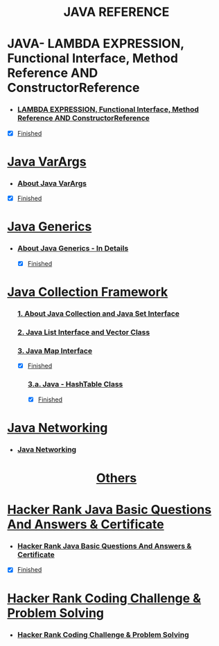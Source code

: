 <h1 align="Center">JAVA REFERENCE </h1>

<h1>JAVA- LAMBDA EXPRESSION, Functional Interface, Method Reference AND ConstructorReference</h1>
<ul>
<h3> <li><a href="https://github.com/AvinandanBose/Java-LambdaExpression_FunctionalInterface_MethodReferences_AND_ConstructorReference">   LAMBDA EXPRESSION, Functional Interface, Method Reference AND ConstructorReference </li></h3> 
</ul>

- [x] Finished

<h1>Java VarArgs</h1>

<ul>
<h3> <li><a href="https://github.com/AvinandanBose/Java_VarArgs">  About Java VarArgs </li></h3>
</ul>

- [x] Finished

<h1>Java Generics</h1>
<ul>
<h3> <li><a href="https://github.com/AvinandanBose/JavaGeneric">  About Java Generics - In Details</li></h3>

- [x] Finished
</ul>



<h1>Java Collection Framework</h1>
<ul>
<h3> <a href="https://github.com/AvinandanBose/Java-Collection-Framework-and-Java-Set"> 1. About Java Collection  and Java Set Interface </h3>
<h3> <a href="https://github.com/AvinandanBose/JavaCollection_List_Vector"> 2.  Java List Interface and Vector Class  </h3>
<h3> <a href="https://github.com/AvinandanBose/Java-Collections-Map"> 3.  Java Map Interface  </h3>

- [x] Finished

<ul>
<h3> <a href="https://github.com/AvinandanBose/Java-Collections-HashTable"> 3.a.  Java - HashTable Class  </h3>

- [x] Finished

</ul>


</ul>

<h1>Java Networking</h1>

<ul>

<h3><li> <a href="https://github.com/AvinandanBose/JavaNetworking"> Java Networking </li></h3>
</ul>


<h1 align ="Center">Others</h1>

<h1> Hacker Rank Java Basic Questions And Answers & Certificate</h1>
<ul>
<h3><li> <a href="https://github.com/AvinandanBose/HackerRank_JavaBasic_QNA"> Hacker Rank Java Basic Questions And Answers & Certificate</li></h3>

</ul>

- [x] Finished

<h1> Hacker Rank Coding Challenge & Problem Solving </h1>
<ul>
<h3><li> <a href="https://github.com/AvinandanBose/HackerRankBasicChallenge"> Hacker Rank Coding Challenge & Problem Solving</li></h3>

</ul>
